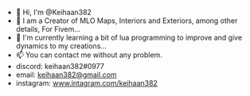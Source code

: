 - 👋 Hi, I'm @Keihaan382
- 👀 I am a Creator of MLO Maps, Interiors and Exteriors, among other details, For Fivem...
- 🌱 I'm currently learning a bit of lua programming to improve and give dynamics to my creations...
- 📫 You can contact me without any problem.
- discord: keihaan382#0977
- email: keihaan382@gmail.com
- instagram: www.intagram.com/keihaan382 
